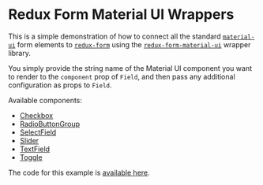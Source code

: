 # Redux Form Material UI Wrappers

This is a simple demonstration of how to connect all the standard
[`material-ui`](https://github.com/callemall/material-ui) form elements to 
[`redux-form`](https://github.com/erikras/redux-form) using the
[`redux-form-material-ui`](https://github.com/erikras/redux-form-material-ui) wrapper library.

You simply provide the string name of the Material UI component you want to render to the 
`component` prop of `Field`, and then pass any additional configuration as props to `Field`.

Available components:

* [Checkbox](http://www.material-ui.com/#/components/checkbox)
* [RadioButtonGroup](http://www.material-ui.com/#/components/radio-button)
* [SelectField](http://www.material-ui.com/#/components/select-field)
* [Slider](http://www.material-ui.com/#/components/slider)
* [TextField](http://www.material-ui.com/#/components/text-field)
* [Toggle](http://www.material-ui.com/#/components/toggle)

The code for this example is
[available here](https://github.com/erikras/redux-form-material-ui/tree/master/example).
